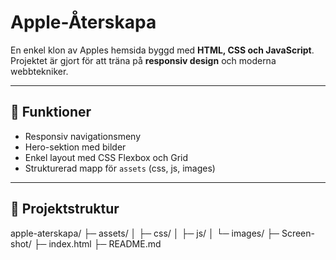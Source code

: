 # Apple-Återskapa

En enkel klon av Apples hemsida byggd med **HTML, CSS och JavaScript**.  
Projektet är gjort för att träna på **responsiv design** och moderna webbtekniker.

---

## 🚀 Funktioner

- Responsiv navigationsmeny
- Hero-sektion med bilder
- Enkel layout med CSS Flexbox och Grid
- Strukturerad mapp för `assets` (css, js, images)

---

## 📂 Projektstruktur

apple-aterskapa/
├─ assets/
│ ├─ css/
│ ├─ js/
│ └─ images/
├─ Screen-shot/
├─ index.html
├─ README.md
